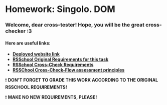 # Homework: Singolo. DOM
### Welcome, dear cross-tester! Hope, you will be the great cross-checker :3
#### Here are useful links:
- [**Deployed website link**](https://kamikozz.github.io/singolo/index.html)
- [**RSSchool Original Requirements  for this task**](https://github.com/rolling-scopes-school/tasks/blob/master/tasks/markups/level-2/singolo/singolo-DOM-ru.md)
- [**RSSchool Cross-Check Requirements**]()
- [**RSSChool Cross-Check-Flow assessment principles**](https://docs.rs.school/#/cross-check-flow?id=%d0%9f%d1%80%d0%b8%d0%bd%d1%86%d0%b8%d0%bf-%d0%be%d1%86%d0%b5%d0%bd%d0%ba%d0%b8-%d1%80%d0%b0%d0%b1%d0%be%d1%82%d1%8b-%d0%bf%d1%80%d0%b8-cross-check-%d0%bf%d1%80%d0%be%d0%b2%d0%b5%d1%80%d0%ba%d0%b5)

❗ **DON'T FORGET TO GRADE THIS WORK ACCORDING TO THE ORIGINAL RSSCHOOL REQUIREMENTS!**

❗ **MAKE NO NEW REQUIREMENTS, PLEASE!**